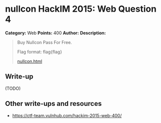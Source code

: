 # nullcon HackIM 2015: Web Question 4

**Category:** Web
**Points:** 400
**Author:**
**Description:**

>Buy Nullcon Pass For Free. 
>
>Flag format: flag{flag}
>
>[nullcon.html](http://54.165.191.231/nullcon.html)

## Write-up

(TODO)

## Other write-ups and resources

* <https://ctf-team.vulnhub.com/hackim-2015-web-400/>
